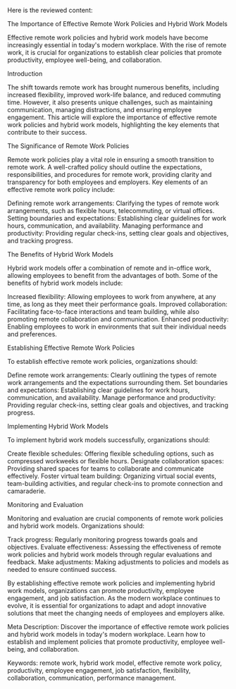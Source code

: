 


Here is the reviewed content:


The Importance of Effective Remote Work Policies and Hybrid Work Models

Effective remote work policies and hybrid work models have become increasingly essential in today's modern workplace. With the rise of remote work, it is crucial for organizations to establish clear policies that promote productivity, employee well-being, and collaboration.

Introduction

The shift towards remote work has brought numerous benefits, including increased flexibility, improved work-life balance, and reduced commuting time. However, it also presents unique challenges, such as maintaining communication, managing distractions, and ensuring employee engagement. This article will explore the importance of effective remote work policies and hybrid work models, highlighting the key elements that contribute to their success.

The Significance of Remote Work Policies

Remote work policies play a vital role in ensuring a smooth transition to remote work. A well-crafted policy should outline the expectations, responsibilities, and procedures for remote work, providing clarity and transparency for both employees and employers. Key elements of an effective remote work policy include:

Defining remote work arrangements: Clarifying the types of remote work arrangements, such as flexible hours, telecommuting, or virtual offices.
Setting boundaries and expectations: Establishing clear guidelines for work hours, communication, and availability.
Managing performance and productivity: Providing regular check-ins, setting clear goals and objectives, and tracking progress.

The Benefits of Hybrid Work Models

Hybrid work models offer a combination of remote and in-office work, allowing employees to benefit from the advantages of both. Some of the benefits of hybrid work models include:

Increased flexibility: Allowing employees to work from anywhere, at any time, as long as they meet their performance goals.
Improved collaboration: Facilitating face-to-face interactions and team building, while also promoting remote collaboration and communication.
Enhanced productivity: Enabling employees to work in environments that suit their individual needs and preferences.

Establishing Effective Remote Work Policies

To establish effective remote work policies, organizations should:

Define remote work arrangements: Clearly outlining the types of remote work arrangements and the expectations surrounding them.
Set boundaries and expectations: Establishing clear guidelines for work hours, communication, and availability.
Manage performance and productivity: Providing regular check-ins, setting clear goals and objectives, and tracking progress.

Implementing Hybrid Work Models

To implement hybrid work models successfully, organizations should:

Create flexible schedules: Offering flexible scheduling options, such as compressed workweeks or flexible hours.
Designate collaboration spaces: Providing shared spaces for teams to collaborate and communicate effectively.
Foster virtual team building: Organizing virtual social events, team-building activities, and regular check-ins to promote connection and camaraderie.

Monitoring and Evaluation

Monitoring and evaluation are crucial components of remote work policies and hybrid work models. Organizations should:

Track progress: Regularly monitoring progress towards goals and objectives.
Evaluate effectiveness: Assessing the effectiveness of remote work policies and hybrid work models through regular evaluations and feedback.
Make adjustments: Making adjustments to policies and models as needed to ensure continued success.

By establishing effective remote work policies and implementing hybrid work models, organizations can promote productivity, employee engagement, and job satisfaction. As the modern workplace continues to evolve, it is essential for organizations to adapt and adopt innovative solutions that meet the changing needs of employees and employers alike.

Meta Description: Discover the importance of effective remote work policies and hybrid work models in today's modern workplace. Learn how to establish and implement policies that promote productivity, employee well-being, and collaboration.

Keywords: remote work, hybrid work model, effective remote work policy, productivity, employee engagement, job satisfaction, flexibility, collaboration, communication, performance management.